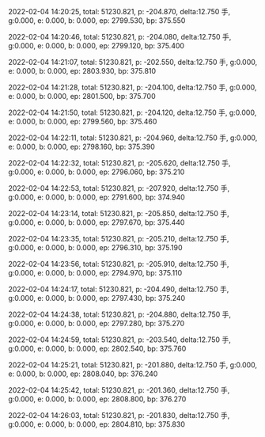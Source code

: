 2022-02-04 14:20:25, total: 51230.821, p: -204.870, delta:12.750 手, g:0.000, e: 0.000, b: 0.000, ep: 2799.530, bp: 375.550

2022-02-04 14:20:46, total: 51230.821, p: -204.080, delta:12.750 手, g:0.000, e: 0.000, b: 0.000, ep: 2799.120, bp: 375.400

2022-02-04 14:21:07, total: 51230.821, p: -202.550, delta:12.750 手, g:0.000, e: 0.000, b: 0.000, ep: 2803.930, bp: 375.810

2022-02-04 14:21:28, total: 51230.821, p: -204.100, delta:12.750 手, g:0.000, e: 0.000, b: 0.000, ep: 2801.500, bp: 375.700

2022-02-04 14:21:50, total: 51230.821, p: -204.120, delta:12.750 手, g:0.000, e: 0.000, b: 0.000, ep: 2799.560, bp: 375.460

2022-02-04 14:22:11, total: 51230.821, p: -204.960, delta:12.750 手, g:0.000, e: 0.000, b: 0.000, ep: 2798.160, bp: 375.390

2022-02-04 14:22:32, total: 51230.821, p: -205.620, delta:12.750 手, g:0.000, e: 0.000, b: 0.000, ep: 2796.060, bp: 375.210

2022-02-04 14:22:53, total: 51230.821, p: -207.920, delta:12.750 手, g:0.000, e: 0.000, b: 0.000, ep: 2791.600, bp: 374.940

2022-02-04 14:23:14, total: 51230.821, p: -205.850, delta:12.750 手, g:0.000, e: 0.000, b: 0.000, ep: 2797.670, bp: 375.440

2022-02-04 14:23:35, total: 51230.821, p: -205.210, delta:12.750 手, g:0.000, e: 0.000, b: 0.000, ep: 2796.310, bp: 375.190

2022-02-04 14:23:56, total: 51230.821, p: -205.910, delta:12.750 手, g:0.000, e: 0.000, b: 0.000, ep: 2794.970, bp: 375.110

2022-02-04 14:24:17, total: 51230.821, p: -204.490, delta:12.750 手, g:0.000, e: 0.000, b: 0.000, ep: 2797.430, bp: 375.240

2022-02-04 14:24:38, total: 51230.821, p: -204.880, delta:12.750 手, g:0.000, e: 0.000, b: 0.000, ep: 2797.280, bp: 375.270

2022-02-04 14:24:59, total: 51230.821, p: -203.540, delta:12.750 手, g:0.000, e: 0.000, b: 0.000, ep: 2802.540, bp: 375.760

2022-02-04 14:25:21, total: 51230.821, p: -201.880, delta:12.750 手, g:0.000, e: 0.000, b: 0.000, ep: 2808.040, bp: 376.240

2022-02-04 14:25:42, total: 51230.821, p: -201.360, delta:12.750 手, g:0.000, e: 0.000, b: 0.000, ep: 2808.800, bp: 376.270

2022-02-04 14:26:03, total: 51230.821, p: -201.830, delta:12.750 手, g:0.000, e: 0.000, b: 0.000, ep: 2804.810, bp: 375.830